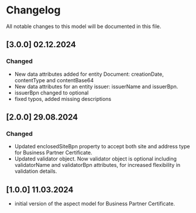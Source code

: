 # Changelog

All notable changes to this model will be documented in this file.

## [3.0.0] 02.12.2024

### Changed
- New data attributes added for entity Document: creationDate, contentType and contentBase64
- New data attributes for an entity issuer: issuerName and issuerBpn.
- issuerBpn changed to optional
- fixed typos, added missing descriptions 

## [2.0.0] 29.08.2024

### Changed

- Updated enclosedSiteBpn property to accept both site and address type for Business Partner Certificate.
- Updated validator object. Now validator object is optional including validatorName and validatorBpn attributes, for increased flexibility in validation details.

## [1.0.0] 11.03.2024

- initial version of the aspect model for Business Partner Certificate.
